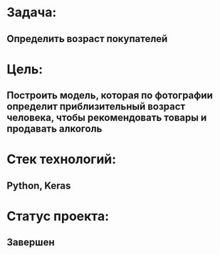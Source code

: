 # Задача:

## Определить возраст покупателей

# Цель:
## Построить модель, которая по фотографии определит приблизительный возраст человека, чтобы рекомендовать товары и продавать алкоголь

# Стек технологий:
## Python, Keras

# Статус проекта:
## Завершен
